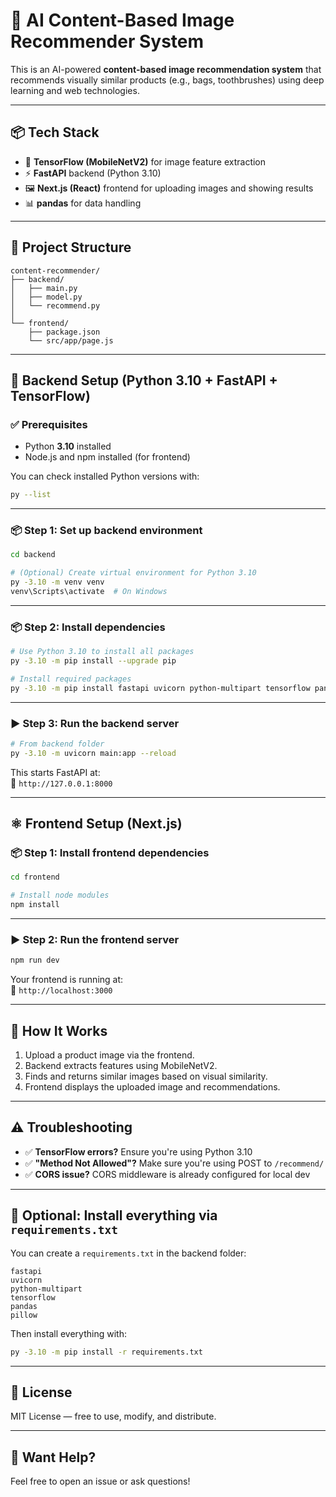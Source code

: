 # 🧠 AI Content-Based Image Recommender System

This is an AI-powered **content-based image recommendation system** that recommends visually similar products (e.g., bags, toothbrushes) using deep learning and web technologies.

---

## 📦 Tech Stack

- 🧠 **TensorFlow (MobileNetV2)** for image feature extraction  
- ⚡ **FastAPI** backend (Python 3.10)  
- 🖼️ **Next.js (React)** frontend for uploading images and showing results  
- 📊 **pandas** for data handling  

---

## 📁 Project Structure

```
content-recommender/
├── backend/
│   ├── main.py
│   ├── model.py
│   └── recommend.py
│
└── frontend/
    ├── package.json
    └── src/app/page.js
```

---

## 🐍 Backend Setup (Python 3.10 + FastAPI + TensorFlow)

### ✅ Prerequisites

- Python **3.10** installed  
- Node.js and npm installed (for frontend)

You can check installed Python versions with:

```bash
py --list
```

---

### 📦 Step 1: Set up backend environment

```bash
cd backend

# (Optional) Create virtual environment for Python 3.10
py -3.10 -m venv venv
venv\Scripts\activate  # On Windows
```

---

### 📦 Step 2: Install dependencies

```bash
# Use Python 3.10 to install all packages
py -3.10 -m pip install --upgrade pip

# Install required packages
py -3.10 -m pip install fastapi uvicorn python-multipart tensorflow pandas pillow
```

---

### ▶️ Step 3: Run the backend server

```bash
# From backend folder
py -3.10 -m uvicorn main:app --reload
```

This starts FastAPI at:  
📍 `http://127.0.0.1:8000`

---

## ⚛️ Frontend Setup (Next.js)

### 📦 Step 1: Install frontend dependencies

```bash
cd frontend

# Install node modules
npm install
```

---

### ▶️ Step 2: Run the frontend server

```bash
npm run dev
```

Your frontend is running at:  
📍 `http://localhost:3000`

---

## 🔁 How It Works

1. Upload a product image via the frontend.
2. Backend extracts features using MobileNetV2.
3. Finds and returns similar images based on visual similarity.
4. Frontend displays the uploaded image and recommendations.

---

## ⚠️ Troubleshooting

- ✅ **TensorFlow errors?** Ensure you're using Python 3.10  
- ✅ **"Method Not Allowed"?** Make sure you're using POST to `/recommend/`  
- ✅ **CORS issue?** CORS middleware is already configured for local dev  

---

## 🧪 Optional: Install everything via `requirements.txt`

You can create a `requirements.txt` in the backend folder:

```
fastapi
uvicorn
python-multipart
tensorflow
pandas
pillow
```

Then install everything with:

```bash
py -3.10 -m pip install -r requirements.txt
```

---

## 📝 License

MIT License — free to use, modify, and distribute.

---

## 🙋 Want Help?

Feel free to open an issue or ask questions!
